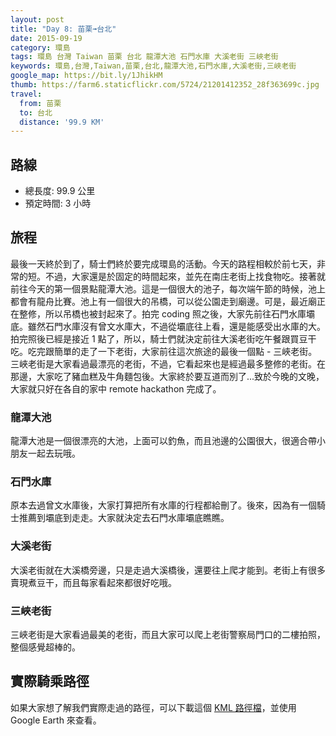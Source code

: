 ```yaml
---
layout: post
title: "Day 8: 苗栗➟台北"
date: 2015-09-19
category: 環島
tags: 環島 台灣 Taiwan 苗栗 台北 龍潭大池 石門水庫 大溪老街 三峽老街
keywords: 環島,台灣,Taiwan,苗栗,台北,龍潭大池,石門水庫,大溪老街,三峽老街
google_map: https://bit.ly/1JhikHM
thumb: https://farm6.staticflickr.com/5724/21201412352_28f363699c.jpg
travel:
  from: 苗栗
  to: 台北
  distance: '99.9 KM'
---
```


## 路線

- 總長度: 99.9 公里
- 預定時間: 3 小時

## 旅程

最後一天終於到了，騎士們終於要完成環島的活動。今天的路程相較於前七天，非常的短。不過，大家還是於固定的時間起來，並先在南庄老街上找食物吃。接著就前往今天的第一個景點龍潭大池。這是一個很大的池子，每次端午節的時候，池上都會有龍舟比賽。池上有一個很大的吊橋，可以從公園走到廟邊。可是，最近廟正在整修，所以吊橋也被封起來了。拍完 coding 照之後，大家先前往石門水庫壩底。雖然石門水庫沒有曾文水庫大，不過從壩底往上看，還是能感受出水庫的大。拍完照後已經是接近 1 點了，所以，騎士們就決定前往大溪老街吃午餐跟買豆干吃。吃完跟簡單的走了一下老街，大家前往這次旅途的最後一個點 - 三峽老街。三峽老街是大家看過最漂亮的老街，不過，它看起來也是經過最多整修的老街。在那邊，大家吃了豬血糕及牛角麵包後。大家終於要互道而別了...致於今晚的文晚，大家就只好在各自的家中 remote hackathon 完成了。

### 龍潭大池

龍潭大池是一個很漂亮的大池，上面可以釣魚，而且池邊的公園很大，很適合帶小朋友一起去玩哦。

### 石門水庫

原本去過曾文水庫後，大家打算把所有水庫的行程都給刪了。後來，因為有一個騎士推薦到壩底到走走。大家就決定去石門水庫壩底瞧瞧。

### 大溪老街

大溪老街就在大溪橋旁邊，只是走過大溪橋後，還要往上爬才能到。老街上有很多賣現煮豆干，而且每家看起來都很好吃哦。

### 三峽老街

三峽老街是大家看過最美的老街，而且大家可以爬上老街警察局門口的二樓拍照，整個感覺超棒的。

## 實際騎乘路徑

如果大家想了解我們實際走過的路徑，可以下載這個 <a href="https://bit.ly/1OGazlK" alt="KML 路徑檔" target="_blank">KML 路徑檔</a>，並使用 Google Earth 來查看。
